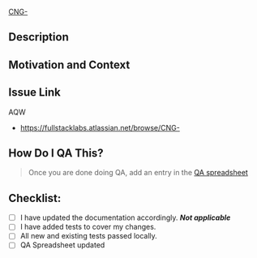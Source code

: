 <!--- The title of this PR should be a Jira ticket and followed by a short description.  Example: `TCK-100 fixes xyz`. -->

[CNG-](https://fullstacklabs.atlassian.net/browse/CNG-)

## Description

<!--- Describe your changes in detail -->

## Motivation and Context

<!--- Why is this change required? What problem does it solve? -->

## Issue Link

AQW

* https://fullstacklabs.atlassian.net/browse/CNG-

## How Do I QA This?

<!-- Add steps to QA here -->

> Once you are done doing QA, add an entry in the [QA spreadsheet](https://docs.google.com/spreadsheets/d/1v0U2JCO5maJDh6BSRxtD-CMVD8CGhDocXl_oblkYIBA/edit#gid=1609048788)

## Checklist:

<!--- Go over all the following points, and put an `x` in all the boxes that apply -->

* [ ] I have updated the documentation accordingly. **_Not applicable_**
* [ ] I have added tests to cover my changes.
* [ ] All new and existing tests passed locally.
* [ ] QA Spreadsheet updated
